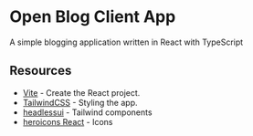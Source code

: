 # Open Blog Client App

A simple blogging application written in React with TypeScript

## Resources

- [Vite](https://vitejs.dev/) - Create the React project.
- [TailwindCSS](https://tailwindcss.com/) - Styling the app.
- [headlessui](https://headlessui.com/) - Tailwind components
- [heroicons React](https://github.com/tailwindlabs/heroicons#react) - Icons
<!-- - [React Hot Toast](https://react-hot-toast.com/) - Notification Messages -->
